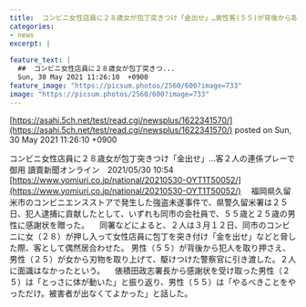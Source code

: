 ```yaml
---
title:  コンビニ女性店員に２８歳女が包丁突きつけ「金出せ」…男性客(５５)が背後から取り押さえ、男性客(２５)が刃物を取り上げて御用  
categories:
- news
excerpt: |
  
feature_text: |
  ##  コンビニ女性店員に２８歳女が包丁突きつ...
  Sun, 30 May 2021 11:26:10  +0900
feature_image: "https://picsum.photos/2560/600?image=733"
image: "https://picsum.photos/2560/600?image=733"
---
```


[https://asahi.5ch.net/test/read.cgi/newsplus/1622341570/](https://asahi.5ch.net/test/read.cgi/newsplus/1622341570/)
posted on Sun, 30 May 2021 11:26:10  +0900

<!--more-->

コンビニ女性店員に２８歳女が包丁突きつけ「金出せ」…客２人の連係プレーで御用 讀賣新聞オンライン　2021/05/30 10:54 [https://www.yomiuri.co.jp/national/20210530-OYT1T50052/](https://www.yomiuri.co.jp/national/20210530-OYT1T50052/) 　福岡県久留米市のコンビニエンスストアで発生した強盗未遂事件で、県警久留米署は２５日、犯人逮捕に貢献したとして、いずれも同市の会社員で、５５歳と２５歳の男性に感謝状を贈った。 　同署などによると、２人は３月１２日、同市のコンビニに女（２８）が押し入って女性店員に包丁を突き付け「金を出せ」などと脅した際、客として偶然居合わせた。 男性（５５）が背後から犯人を取り押さえ、男性（２５）が女から刃物を取り上げて、駆けつけた警察官に引き渡した。２人に面識はなかったという。 　俵積田政志署長から感謝状を受け取った男性（２５）は「とっさに体が動いた」と振り返り、男性（５５）は「やるべきことをやっただけ。被害者が出なくてよかった」と話した。
